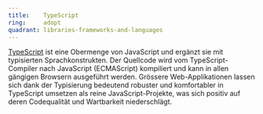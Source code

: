 ```yaml
---
title:    TypeScript  
ring:     adopt  
quadrant: libraries-frameworks-and-languages
---
```


[TypeScript][typescript] ist eine Obermenge von JavaScript und ergänzt sie mit typisierten Sprachkonstrukten. Der
Quellcode wird vom TypeScript-Compiler nach JavaScript (ECMAScript) kompiliert und kann in allen gängigen Browsern
ausgeführt werden. Grössere Web-Applikationen lassen sich dank der Typisierung bedeutend robuster und komfortabler in
TypeScript umsetzen als reine JavaScript-Projekte, was sich positiv auf deren Codequalität und Wartbarkeit
niederschlägt.


[typescript]: https://www.typescriptlang.org/
